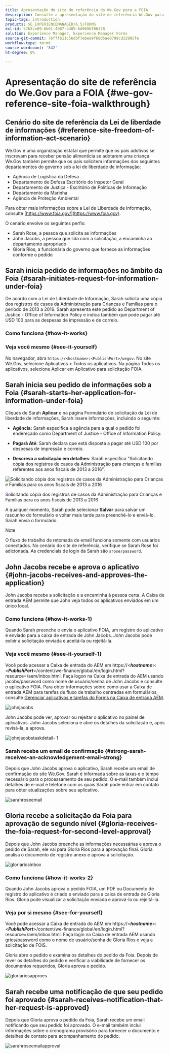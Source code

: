 ```yaml
---
title: Apresentação do site de referência do We.Gov para a FOIA
description: Consulte a apresentação do site de referência We.Gov para entender como a AEM Forms ajuda os governos a receber e transmitir as informações solicitadas por indivíduos de acordo com a Lei de Liberdade de Informação.
topic-tags: introduction
products: SG_EXPERIENCEMANAGER/6.5/FORMS
exl-id: 57b5ce89-6b01-4087-a485-6d9696f06378
solution: Experience Manager, Experience Manager Forms
source-git-commit: 76fffb11c56dbf7ebee9f6805ae0799cd32985fe
workflow-type: tm+mt
source-wordcount: '842'
ht-degree: 0%

---
```


# Apresentação do site de referência do We.Gov para a FOIA {#we-gov-reference-site-foia-walkthrough}

## Cenário do site de referência da Lei de liberdade de informações {#reference-site-freedom-of-information-act-scenario}

We.Gov é uma organização estatal que permite que os pais adotivos se inscrevam para receber pensão alimentícia se adotarem uma criança. We.Gov também permite que os pais solicitem informações dos seguintes departamentos do governo sob a lei de liberdade de informação:

* Agência de Logística da Defesa
* Departamento de Defesa Escritório do Inspetor Geral
* Departamento de Justiça - Escritório de Políticas de Informação
* Departamento da Marinha
* Agência de Proteção Ambiental

Para obter mais informações sobre a Lei de Liberdade de Informação, consulte [https://www.foia.gov/](https://www.foia.gov).

O cenário envolve os seguintes perfis:

* Sarah Rose, a pessoa que solicita as informações
* John Jacobs, a pessoa que lida com a solicitação, a encaminha ao departamento apropriado
* Gloria Rios, a funcionária do governo que fornece as informações conforme o pedido

## Sarah inicia pedido de informações no âmbito da Foia {#sarah-initiates-request-for-information-under-foia}

De acordo com a Lei de Liberdade de Informação, Sarah solicita uma cópia dos registros de casos da Administração para Crianças e Famílias para o período de 2013 a 2016. Sarah apresenta este pedido ao Department of Justice - Office of Information Policy e indica também que pode pagar até USD 100 para as despesas de impressão e de correio.

### Como funciona {#how-it-works}

### Veja você mesmo {#see-it-yourself}

No navegador, abra `https://<hostname>:<PublishPort>/wegov`. No site We.Gov, selecione Aplicativos > Todos os aplicativos. Na página Todos os aplicativos, selecione Aplicar em Aplicativo para solicitação FOIA.

## Sarah inicia seu pedido de informações sob a Foia {#sarah-starts-her-application-for-information-under-foia}

Cliques de Sarah **Aplicar** e na página Formulário de solicitação da Lei de liberdade de informações, Sarah insere informações, incluindo o seguinte:

* **Agência:** Sarah especifica a agência para a qual o pedido foi endereçado como Department of Justice - Office of Information Policy.

* **Pagará Até**: Sarah declara que está disposta a pagar até USD 100 por despesas de impressão e correio.
* **Descreva a solicitação em detalhes**: Sarah especifica &quot;Solicitando cópia dos registros de casos da Administração para crianças e famílias referentes aos anos fiscais de 2013 a 2016&quot;.

![Solicitando cópia dos registros de casos da Administração para Crianças e Famílias para os anos fiscais de 2013 a 2016](assets/sarahfiosform.png)

Solicitando cópia dos registros de casos da Administração para Crianças e Famílias para os anos fiscais de 2013 a 2016

A qualquer momento, Sarah pode selecionar **Salvar** para salvar um rascunho do formulário e voltar mais tarde para preenchê-lo e enviá-lo. Sarah envia o formulário.

>[!NOTE]
>
>O fluxo de trabalho de retomada de email funciona somente com usuários conectados. No cenário do site de referência, verifique se Sarah Rose foi adicionada. As credenciais de login da Sarah são `srose/password`.

## John Jacobs recebe e aprova o aplicativo {#john-jacobs-receives-and-approves-the-application}

John Jacobs recebe a solicitação e a encaminha à pessoa certa. A Caixa de entrada AEM permite que John veja todos os aplicativos enviados em um único local.

### Como funciona {#how-it-works-1}

Quando Sarah preenche e envia o aplicativo FOIA, um registro do aplicativo é enviado para a caixa de entrada de John Jacobs. John Jacobs pode exibir a solicitação enviada e aceitá-la ou rejeitá-la.

### Veja você mesmo {#see-it-yourself-1}

Você pode acessar a Caixa de entrada do AEM em https://&lt;***hostname***>:&lt;***PublishPort***>/content/we-finance/global/en/login.html?resource=/aem/inbox.html. Faça logon na Caixa de entrada do AEM usando jacobs/password como nome de usuário/senha de John Jacobs e consulte o aplicativo FOIA. Para obter informações sobre como usar a Caixa de entrada AEM para tarefas de fluxo de trabalho centradas em formulários, consulte [Gerenciar aplicativos e tarefas do Forms na Caixa de entrada AEM](/help/forms/using/manage-applications-inbox.md).

![johnjacobs](assets/johnjacobs.png)

John Jacobs pode ver, aprovar ou rejeitar o aplicativo no painel de aplicativos. John Jacobs seleciona e abre os detalhes da solicitação e, após revisá-la, a aprova.

![johnjacobstaskdetail- 1](assets/johnjacobstaskdetail-1.png)

### <strong>Sarah recebe um email de confirmação</strong> {#strong-sarah-receives-an-acknowledgement-email-strong}

Depois que John Jacobs aprova o aplicativo, Sarah recebe um email de confirmação do site We.Gov. Sarah é informada sobre as taxas e o tempo necessário para o processamento de seu pedido. O e-mail também inclui detalhes de e-mail e telefone com os quais Sarah pode entrar em contato para obter atualizações sobre seu aplicativo.

![sarahroseemail](assets/sarahroseemail.png)

## Gloria recebe a solicitação da Foia para aprovação de segundo nível {#gloria-receives-the-foia-request-for-second-level-approval}

Depois que John Jacobs preenche as informações necessárias e aprova o pedido de Sarah, ele vai para Gloria Rios para a aprovação final. Gloria analisa o documento de registro anexo e aprova a solicitação.

![gloriariosinbox](assets/gloriariosinbox.png)

### Como funciona {#how-it-works-2}

Quando John Jacobs aprova o pedido FOIA, um PDF ou Documento de registro do aplicativo é criado e enviado para a caixa de entrada de Gloria Rios. Gloria pode visualizar a solicitação enviada e aprová-la ou rejeitá-la.

### Veja por si mesmo {#see-for-yourself}

Você pode acessar a Caixa de entrada do AEM em https://&lt;***hostname***>:&lt;***PublishPort***>/content/we-finance/global/en/login.html?resource=/aem/inbox.html. Faça login na Caixa de entrada AEM usando grios/password como o nome de usuário/senha de Gloria Rios e veja a solicitação de FOIS.

Gloria abre o pedido e examina os detalhes do pedido da Foia. Depois de rever os detalhes do pedido e verificar a viabilidade de fornecer os documentos requeridos, Gloria aprova o pedido.

![gloriariosapproes](assets/gloriariosapproves.png)

## Sarah recebe uma notificação de que seu pedido foi aprovado {#sarah-receives-notification-that-her-request-is-approved}

Depois que Gloria aprova o pedido da Foia, Sarah recebe um email notificando que seu pedido foi aprovado. O e-mail também inclui informações sobre o cronograma provisório para fornecer o documento e detalhes de contato para acompanhamento do pedido.

![sarahroseemailapproval](assets/sarahroseemailapproval.png)
